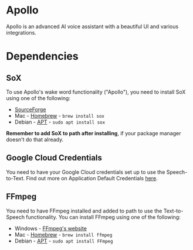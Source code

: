 # Apollo
Apollo is an advanced AI voice assistant with a beautiful UI and various integrations.

# Dependencies
## SoX
To use Apollo's wake word functionality ("Apollo"), you need to install SoX using one of the following:
- [SourceForge](https://sourceforge.net/projects/sox/)
- Mac - [Homebrew](https://formulae.brew.sh/formula/sox) - ``brew install sox``
- Debian - [APT](https://packages.ubuntu.com/oracular/sox) - ``sudo apt install sox``

**Remember to add SoX to path after installing**, if your package manager doesn't do that already.

## Google Cloud Credentials
You need to have your Google Cloud credentials set up to use the Speech-to-Text. Find out more on Application Default Credentials [here](https://cloud.google.com/docs/authentication/application-default-credentials).

## FFmpeg
You need to have FFmpeg installed and added to path to use the Text-to-Speech functionality. You can install FFmpeg using one of the following:
- Windows - [FFmpeg's website](https://www.ffmpeg.org/)
- Mac - [Homebrew](https://formulae.brew.sh/formula/ffmpeg) - ``brew install ffmpeg``
- Debian - [APT](https://packages.ubuntu.com/oracular/ffmpeg) - ``sudo apt install FFmpeg``
